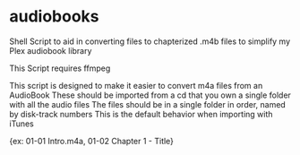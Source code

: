 # audiobooks
Shell Script to aid in converting files to chapterized .m4b files to simplify my Plex audiobook library

This Script requires ffmpeg 

This script is designed to make it easier to convert m4a files from an AudioBook
These should be imported from a cd that you own a single folder with all the audio files
The files should be in a single folder in order, named by disk-track numbers
This is the default behavior when importing with iTunes

{ex: 01-01 Intro.m4a, 01-02 Chapter 1 - Title}

